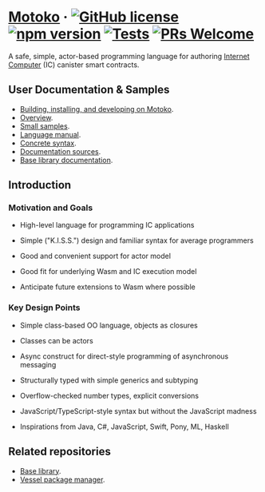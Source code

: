 # [Motoko](https://internetcomputer.org/docs/current/developer-docs/build/cdks/motoko-dfinity/motoko/) &middot; [![GitHub license](https://img.shields.io/badge/license-Apache%202.0-blue.svg)](https://opensource.org/licenses/Apache-2.0) [![npm version](https://img.shields.io/npm/v/motoko.svg?logo=npm)](https://www.npmjs.com/package/motoko) [![Tests](https://img.shields.io/github/workflow/status/dfinity/motoko/release?logo=github)](https://github.com/dfinity/embed-motoko/actions?query=workflow:"release") [![PRs Welcome](https://img.shields.io/badge/PRs-welcome-brightgreen.svg)](https://github.com/dfinity/motoko/blob/master/Building.md)


A safe, simple, actor-based programming language for authoring [Internet Computer](https://internetcomputer.org/) (IC) canister smart contracts.

## User Documentation & Samples

* [Building, installing, and developing on Motoko](Building.md).
* [Overview](doc/md/overview.md).
* [Small samples](samples).
* [Language manual](doc/md/language-manual.md).
* [Concrete syntax](doc/md/examples/grammar.txt).
* [Documentation sources](doc/md/).
* [Base library documentation](doc/md/base/index.md).

## Introduction

### Motivation and Goals

* High-level language for programming IC applications

* Simple ("K.I.S.S.") design and familiar syntax for average programmers

* Good and convenient support for actor model

* Good fit for underlying Wasm and IC execution model

* Anticipate future extensions to Wasm where possible


### Key Design Points

* Simple class-based OO language, objects as closures

* Classes can be actors

* Async construct for direct-style programming of asynchronous messaging

* Structurally typed with simple generics and subtyping

* Overflow-checked number types, explicit conversions

* JavaScript/TypeScript-style syntax but without the JavaScript madness

* Inspirations from Java, C#, JavaScript, Swift, Pony, ML, Haskell

## Related repositories

* [Base library](https://github.com/dfinity/motoko-base).
* [Vessel package manager](https://github.com/dfinity/vessel).
